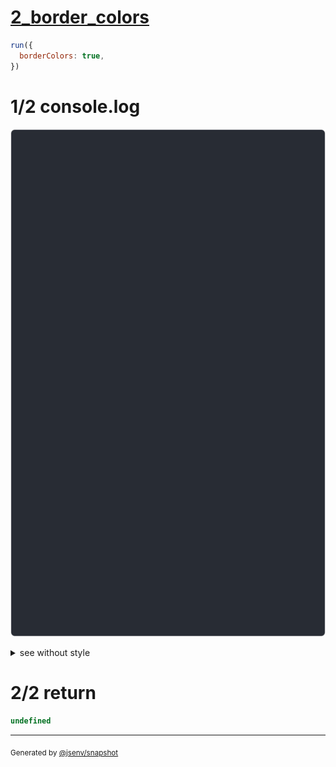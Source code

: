 # [2_border_colors](../../table_9_cells.test.mjs#L170)

```js
run({
  borderColors: true,
})
```

# 1/2 console.log

![img](console.log.svg)

<details>
  <summary>see without style</summary>

```console
--- none ---
 a  b  c 
 d  e  f 
 g  h  i 

--- center_only ---
 a   b   c 
   ┌───┐   
 d │ e │ f 
   └───┘   
 g   h   i 

--- bottom_right_only ---
 a  b   c  
 d  e   f  
      ┌───┐
 g  h │ i │
      └───┘

--- inner_only ---
 a │ b │ c 
───┼───┼───
 d │ e │ f 
───┼───┼───
 g │ h │ i 

--- head ---
┌───┬───┬───┐
│ a │ b │ c │
├───┼───┼───┤
│ d │ e │ f │
│ g │ h │ i │
└───┴───┴───┘

--- foot ---
┌───┬───┬───┐
│ a │ b │ c │
│ d │ e │ f │
├───┼───┼───┤
│ g │ h │ i │
└───┴───┴───┘

--- all ---
┌───┐┌───┐┌───┐
│ a ││ b ││ c │
└───┘└───┘└───┘
┌───┐┌───┐┌───┐
│ d ││ e ││ f │
└───┘└───┘└───┘
┌───┐┌───┐┌───┐
│ g ││ h ││ i │
└───┘└───┘└───┘

```

</details>


# 2/2 return

```js
undefined
```

---

<sub>
  Generated by <a href="https://github.com/jsenv/core/tree/main/packages/independent/snapshot">@jsenv/snapshot</a>
</sub>
